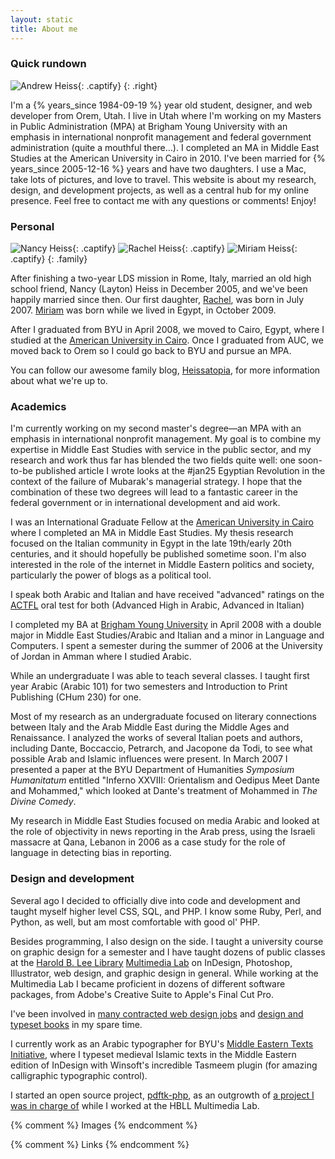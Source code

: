 ```yaml
---
layout: static
title: About me
---
```


### Quick rundown ###

![Andrew Heiss][andrew]{: .captify}
{: .right}

I'm a {% years_since 1984-09-19 %} year old student, designer, and web developer from Orem, Utah. I live in Utah where I'm working on my Masters in Public Administration (MPA) at Brigham Young University with an emphasis in international nonprofit management and federal government administration (quite a mouthful there…). I completed an MA in Middle East Studies at the American University in Cairo in 2010. I've been married for {% years_since 2005-12-16 %} years and have two daughters. I use a Mac, take lots of pictures, and love to travel. This website is about my research, design, and development projects, as well as a central hub for my online presence. Feel free to contact me with any questions or comments! Enjoy!

### Personal ###

![Nancy Heiss][nancy]{: .captify}
![Rachel Heiss][rachel]{: .captify}
![Miriam Heiss][miriam]{: .captify}
{: .family}

After finishing a two-year LDS mission in Rome, Italy, married an old high school friend, Nancy (Layton) Heiss in December 2005, and we've been happily married since then. Our first daughter, [Rachel][rachel-born], was born in July 2007. [Miriam][miriam-born] was born while we lived in Egypt, in October 2009.

After I graduated from BYU in April 2008, we moved to Cairo, Egypt, where I studied at the [American University in Cairo][auc]. Once I graduated from AUC, we moved back to Orem so I could go back to BYU and pursue an MPA.

You can follow our awesome family blog, [Heissatopia][heissatopia], for more information about what we're up to.

### Academics ###

I'm currently working on my second master's degree—an MPA with an emphasis in international nonprofit management. My goal is to combine my expertise in Middle East Studies with service in the public sector, and my research and work thus far has blended the two fields quite well: one soon-to-be published article I wrote looks at the #jan25 Egyptian Revolution in the context of the failure of Mubarak's managerial strategy. I hope that the combination of these two degrees will lead to a fantastic career in the federal government or in international development and aid work.

I was an International Graduate Fellow at the [American University in Cairo][auc] where I completed an MA in Middle East Studies. My thesis research focused on the Italian community in Egypt in the late 19th/early 20th centuries, and it should hopefully be published sometime soon. I'm also interested in the role of the internet in Middle Eastern politics and society, particularly the power of blogs as a political tool. 

I speak both Arabic and Italian and have received "advanced" ratings on the [ACTFL][actfl] oral test for both (Advanced High in Arabic, Advanced in Italian)

I completed my BA at [Brigham Young University][byu] in April 2008 with a double major in Middle East Studies/Arabic and Italian and a minor in Language and Computers. I spent a semester during the summer of 2006 at the University of Jordan in Amman where I studied Arabic.

While an undergraduate I was able to teach several classes. I taught first year Arabic (Arabic 101) for two semesters and Introduction to Print Publishing (CHum 230) for one.

Most of my research as an undergraduate focused on literary connections between Italy and the Arab Middle East during the Middle Ages and Renaissance. I analyzed the works of several Italian poets and authors, including Dante, Boccaccio, Petrarch, and Jacopone da Todi, to see what possible Arab and Islamic influences were present. In March 2007 I presented a paper at the BYU Department of Humanities *Symposium Humanitatum* entitled "Inferno XXVIII: Orientalism and Oedipus Meet Dante and Mohammed," which looked at Dante's treatment of Mohammed in *The Divine Comedy*.

My research in Middle East Studies focused on media Arabic and looked at the role of objectivity in news reporting in the Arab press, using the Israeli massacre at Qana, Lebanon in 2006 as a case study for the role of language in detecting bias in reporting.

### Design and development ###

Several ago I decided to officially dive into code and development and taught myself higher level CSS, SQL, and PHP. I know some Ruby, Perl, and Python, as well, but am most comfortable with good ol' PHP.

Besides programming, I also design on the side. I taught a university course on graphic design for a semester and I have taught dozens of public classes at the [Harold B. Lee Library][hbll] [Multimedia Lab][mmlab] on InDesign, Photoshop, Illustrator, web design, and graphic design in general. While working at the Multimedia Lab I became proficient in dozens of different software packages, from Adobe's Creative Suite to Apple's Final Cut Pro.

I've been involved in [many contracted web design jobs](/portfolio/) and [design and typeset books](/portfolio/) in my spare time.

I currently work as an Arabic typographer for BYU's [Middle Eastern Texts Initiative,][meti] where I typeset medieval Islamic texts in the Middle Eastern edition of InDesign with Winsoft's incredible Tasmeem plugin (for amazing calligraphic typographic control).

I started an open source project, [pdftk-php][pdftk-php], as an outgrowth of [a project I was in charge of][mmlab] while I worked at the HBLL Multimedia Lab.

{% comment %} 
Images 
{% endcomment %}

[andrew]: http://www.andrewheiss.com/images/andrew-heiss.jpg "Andrew Heiss"
[nancy]: http://files.andrewheiss.com/images/nancy-2011-small.jpg "Nancy Heiss"
[rachel]: http://files.andrewheiss.com/images/rachel-2011.jpg "Rachel Heiss"
[miriam]: http://files.andrewheiss.com/images/miriam-2011.jpg "Miriam Heiss"

{% comment %} 
Links 
{% endcomment %}

[byu]: http://www.byu.edu "Brigham Young University"
[mission]: http://newsroom.lds.org/ldsnewsroom/eng/background-information/missionary-program "Missionary Program - LDS Newsroom"
[rachel-born]: http://www.heissatopia.com/search/label/Rachel "Heissatopia: Rachel"
[miriam-born]: "http://www.heissatopia.com/search/label/Miriam "Heissatopia: Miriam"
[auc]: http://www.aucegypt.edu/Pages/default.aspx "The American University in Cairo"
[heissatopia]: http://www.heissatopia.com/ "Heissatopia"
[actfl]: http://www.actfl.org/i4a/pages/index.cfm?pageid=3642
[hbll]: http://lib.byu.edu/ "Harold B. Lee Library"
[mmlab]: https://mmlab.lib.byu.edu/mmlab/ "HBLL Multimedia Lab"
[meti]:http://meti.byu.edu/islamic.php "Middle Eastern Texts Initiative"
[pdftk-php]: https://github.com/andrewheiss/pdftk-php "pdftk-php - Github"